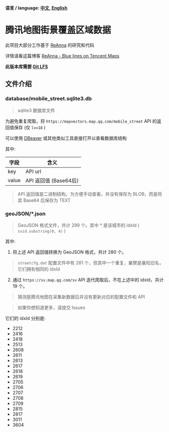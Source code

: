 **语言 / language: [中文](README.md), [English](README_en.md)**

# 腾讯地图街景覆盖区域数据

此项目大部分工作基于 [ReAnna](https://reanna.neocities.org/) 的研究和代码

详情请看这篇博客 [ReAnna - Blue lines on Tencent Maps](https://reanna.neocities.org/blog/qq-maps-lines/)

**此版本库需要 [Git LFS](https://git-lfs.com)**

## 文件介绍

### database/mobile_street.sqlite3.db

> sqlite3 数据库文件

为避免重复爬取，将 ` https://mapvectors.map.qq.com/mobile_street ` API 的返回值保存 (仅 ` lv=18 ` )

可以使用 [DBeaver](https://dbeaver.io/) 或其他类似工具直接打开以查看数据库结构

其中:

| 字段    | 含义                |
|-------|-------------------|
| key   | API url           |
| value | API 返回值 (Base64后) |

> API 返回值是二进制结构，为方便手动查看，并没有保存为 BLOB，而是将其 Base64 后保存为 TEXT

### geoJSON/*.json

> GeoJSON 格式文件，共计 299 个。其中 * 是该城市的 idxId ( ` svid.substring(0, 4) ` )

其中:

1. 将上述 API 返回值转换为 GeoJSON 格式，共计 280 个。

> ` streetcfg.dat ` 配置文件中有 281 个，但其中一个重复，襄樊是襄阳旧名，它们拥有相同的 idxId

2. 通过 ` https://sv.map.qq.com/sv ` API 迭代爬取后，不在上述中的 idxId，共计 19 个。

> 猜测是腾讯地图在采集新数据后并没有更新对应的配置文件和 API

> 如果你想知道更多，请提交 Issues

它们的 idxId 分别是:

- 2212
- 2416
- 2418
- 2513
- 2608
- 2611
- 2613
- 2617
- 2618
- 2619
- 2705
- 2706
- 2707
- 2708
- 2709
- 2815
- 2817
- 3011
- 3604


